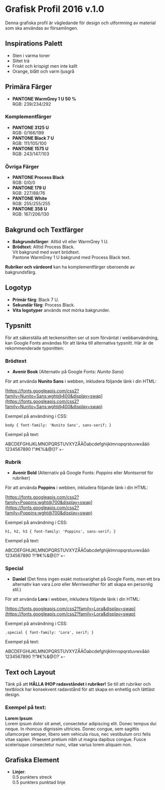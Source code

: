# Grafisk Profil 2016 v.1.0

Denna grafiska profil är vägledande för design och utformning av material som ska användas av församlingen.

## Inspirations Palett

- Sten i varma toner
- Slitet trä
- Friskt och krispigt men inte kallt
- Orange, blått och varm ljusgrå

## Primära Färger

- **PANTONE WarmGrey 1 U 50 %**  
  RGB: 239/234/292

### Komplementfärger

- **PANTONE 3125 U**  
  RGB: 0/166/199
- **PANTONE Black 7 U**  
  RGB: 111/105/100
- **PANTONE 1575 U**  
  RGB: 243/147/103

### Övriga Färger

- **PANTONE Process Black**  
  RGB: 0/0/0
- **PANTONE 179 U**  
  RGB: 227/88/76
- **PANTONE White**  
  RGB: 255/255/255
- **PANTONE 358 U**  
  RGB: 167/206/130

## Bakgrund och Textfärger

- **Bakgrundsfärger**: Alltid vit eller WarmGrey 1 U.
- **Brödtext**: Alltid Process Black.  
  Vit bakgrund med svart brödtext.  
  Pantone WarmGrey 1 U bakgrund med Process Black text.

**Rubriker och värdeord** kan ha komplementfärger oberoende av bakgrundsfärg.

## Logotyp

- **Primär färg**: Black 7 U.
- **Sekundär färg**: Process Black.
- **Vita logotyper** används mot mörka bakgrunder.

## Typsnitt

För att säkerställa att teckensnitten ser ut som förväntat i webbanvändning, kan Google Fonts användas för att länka till alternativa typsnitt. Här är de rekommenderade typsnitten:

### Brödtext

- **Avenir Book** (Alternativ på Google Fonts: *Nunito Sans*)

För att använda **Nunito Sans** i webben, inkludera följande länk i din HTML:

[https://fonts.googleapis.com/css2?family=Nunito+Sans:wght@400&display=swap](https://fonts.googleapis.com/css2?family=Nunito+Sans:wght@400&display=swap)

Exempel på användning i CSS:

`body { font-family: 'Nunito Sans', sans-serif; }`

Exempel på text:

ABCDEFGHIJKLMNOPQRSTUVXYZÅÄÖabcdefghijklmnopqrstuvwxåäö 1234567890 !"#€%&@()?´+-

### Rubrik

- **Avenir Bold** (Alternativ på Google Fonts: *Poppins* eller *Montserrat* för rubriker)

För att använda **Poppins** i webben, inkludera följande länk i din HTML:

[https://fonts.googleapis.com/css2?family=Poppins:wght@700&display=swap](https://fonts.googleapis.com/css2?family=Poppins:wght@700&display=swap)

Exempel på användning i CSS:

`h1, h2, h3 { font-family: 'Poppins', sans-serif; }`

Exempel på text:

ABCDEFGHIJKLMNOPQRSTUVXYZÅÄÖabcdefghijklmnopqrstuvwxåäö 1234567890 ?!”#€%&@()?´+-

### Special

- **Daniel** (Det finns ingen exakt motsvarighet på Google Fonts, men ett bra alternativ kan vara *Lora* eller *Merriweather* för att skapa en personlig stil.)

För att använda **Lora** i webben, inkludera följande länk i din HTML:

[https://fonts.googleapis.com/css2?family=Lora&display=swap](https://fonts.googleapis.com/css2?family=Lora&display=swap)

Exempel på användning i CSS:

`.special { font-family: 'Lora', serif; }`

Exempel på text:

ABCDEFGHIJKLMNOPQRSTUVXYZÅÄÖabcdefghijklmnopqrstuvwxåäö 1234567890 ?!”#€%&@()?´+-

## Text och Layout

Tänk på att **HÅLLA IHOP radavståndet i rubriker!** Se till att rubriker och textblock har konsekvent radavstånd för att skapa en enhetlig och lättläst design.

### Exempel på text:

**Lorem Ipsum**  
Lorem ipsum dolor sit amet, consectetur adipiscing elit. Donec tempus dui neque. In rhoncus dignissim ultricies. Donec congue, sem sagittis ullamcorper semper, libero sem vehicula risus, nec vestibulum orci felis vitae sapien. Praesent pretium nibh ut magna dapibus congue. Fusce scelerisque consectetur nunc, vitae varius lorem aliquam non.

## Grafiska Element

- **Linjer**:  
  0.5 punkters streck  
  0.5 punkters punktad linje

